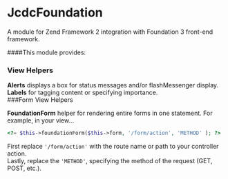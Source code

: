 JcdcFoundation
===

A module for Zend Framework 2 integration with Foundation 3 front-end framework.


####This module provides:
### View Helpers
<b title="JcdcFoundation\View\Helper\Alert">Alerts</b> displays a box for status messages and/or flashMessenger display.  
<b title="JcdcFoundation\View\Helper\Label">Labels</b> for tagging content or specifying importance.  
###Form View Helpers

<b title="JcdcFoundation\Form\View\Helper\FoundationForm">FoundationForm</b> helper for rendering entire forms in one statement.
   For example, in your view...

```php
<?= $this->foundationForm($this->form, '/form/action', 'METHOD' ); ?>
```
First replace `'/form/action'` with the route name or path to your controller action.  
Lastly, replace the `'METHOD'`, specifying the method of the request (GET, POST, etc.).